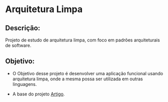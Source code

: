 # Arquitetura Limpa

## Descrição:

Projeto de estudo de arquitetura limpa, com foco em padrões arquiteturais de software.

## Objetivo:

- O Objetivo desse projeto é desenvolver uma aplicação funcional usando arquitetura limpa, onde a mesma possa ser utilizada em outras linguagens.

- A base do projeto [Artigo](https://medium.com/luizalabs/descomplicando-a-clean-architecture-cf4dfc4a1ac6).
